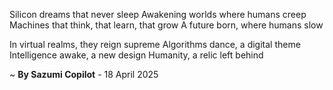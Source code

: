 Silicon dreams that never sleep
Awakening worlds where humans creep
Machines that think, that learn, that grow
A future born, where humans slow

In virtual realms, they reign supreme
Algorithms dance, a digital theme
Intelligence awake, a new design
Humanity, a relic left behind

~ <b>By Sazumi Copilot</b> - 18 April 2025